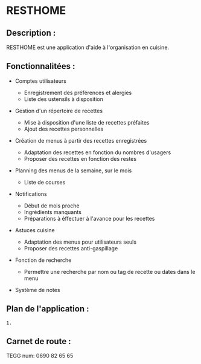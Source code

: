 # RESTHOME

## Description :

RESTHOME est une application d'aide à l'organisation en cuisine.

## Fonctionnalitées :

 * Comptes utilisateurs
	- Enregistrement des préférences et alergies
	- Liste des ustensils à disposition

 * Gestion d'un répertoire de recettes
	- Mise à disposition d'une liste de recettes préfaites
	- Ajout des recettes personnelles

 * Création de menus à partir des recettes enregistrées
	- Adaptation des recettes en fonction du nombres d'usagers
	- Proposer des recettes en fonction des restes

 * Planning des menus de la semaine, sur le mois
	- Liste de courses

 * Notifications
	- Début de mois proche
	- Ingrédients manquants
	- Préparations à éffectuer à l'avance pour les recettes

 * Astuces cuisine
	- Adaptation des menus pour utilisateurs seuls
	- Proposer des recettes anti-gaspillage 

 * Fonction de recherche
	- Permettre une recherche par nom ou tag de recette ou dates dans le menu

 * Système de notes


## Plan de l'application :

	1. 

## Carnet de route :






TEGG num: 0690 82 65 65
